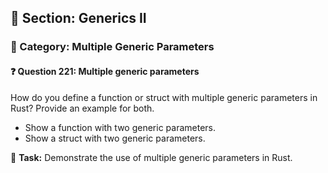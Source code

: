 ## 📘 Section: Generics II  
### 🔹 Category: Multiple Generic Parameters  
#### ❓ Question 221: Multiple generic parameters

How do you define a function or struct with multiple generic parameters in Rust? Provide an example for both.

- Show a function with two generic parameters.
- Show a struct with two generic parameters.

🔧 **Task:** Demonstrate the use of multiple generic parameters in Rust.
